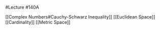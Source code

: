 #Lecture #140A

[[Complex Numbers#Cauchy-Schwarz Inequality]]
[[Euclidean Space]] 
[[Cardinality]] 
[[Metric Space]]
